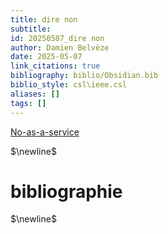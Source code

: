 ```yaml
---
title: dire non
subtitle:
id: 20250507_dire non
author: Damien Belvèze
date: 2025-05-07
link_citations: true
bibliography: biblio/Obsidian.bib
biblio_style: csl\ieee.csl
aliases: []
tags: []
---
```

[No-as-a-service](https://chaos.social/@FlohEinstein/114431056473852558)


$\newline$
# bibliographie
$\newline$






